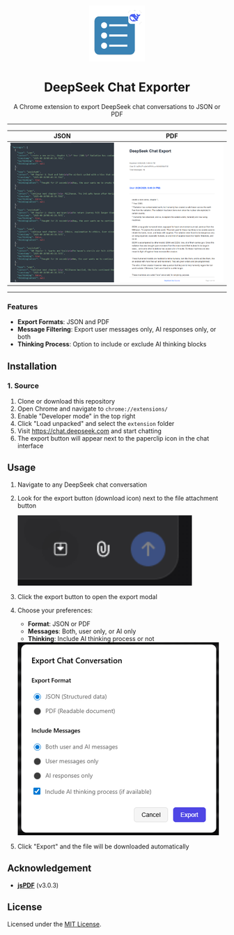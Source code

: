 <p align="center">
  <img src="extension/icons/icon128.png" alt="DeepSeek Chat Exporter Icon" width="128">
</p>

<h1 align="center">DeepSeek Chat Exporter</h1>

<p align="center">
  A Chrome extension to export DeepSeek chat conversations to JSON or PDF
</p>

---

<div align="center">

| JSON | PDF |
|:------:|:-----:|
| <img src="public/images/json-preview.png" alt="JSON Export Preview" width="250"> | <img src="public/images/pdf-preview.png" alt="PDF Export Preview" width="250"> |

</div>

---

### Features

- **Export Formats**: JSON and PDF
- **Message Filtering**: Export user messages only, AI responses only, or both
- **Thinking Process**: Option to include or exclude AI thinking blocks


## Installation
### 1. Source
1. Clone or download this repository
2. Open Chrome and navigate to `chrome://extensions/`
3. Enable "Developer mode" in the top right
4. Click "Load unpacked" and select the `extension` folder
5. Visit https://chat.deepseek.com and start chatting
6. The export button will appear next to the paperclip icon in the chat interface

## Usage

1. Navigate to any DeepSeek chat conversation
2. Look for the export button (download icon) next to the file attachment button

   <img src="public/images/button.png" alt="Export button location" width="400">

3. Click the export button to open the export modal
4. Choose your preferences:

   - **Format**: JSON or PDF
   - **Messages**: Both, user only, or AI only
   - **Thinking**: Include AI thinking process or not

   <img src="public/images/settings.png" alt="Settings for preferences">

5. Click "Export" and the file will be downloaded automatically

## Acknowledgement

- [**jsPDF**](https://www.npmjs.com/package/jspdf/v/2.5.1?activeTab=readme) (v3.0.3)

## License

Licensed under the [MIT License](LICENSE).
